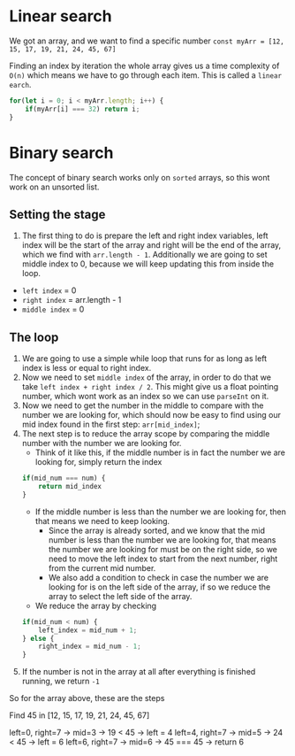 # Linear search
We got an array, and we want to find a specific number `const myArr = [12, 15, 17, 19, 21, 24, 45, 67]`

Finding an index by iteration the whole array gives us a time complexity of `O(n)` which means we have to go through each item. This is called a `linear earch`.

```js
for(let i = 0; i < myArr.length; i++) {
    if(myArr[i] === 32) return i;
}
```

# Binary search
The concept of binary search works only on `sorted` arrays, so this wont work on an unsorted list.

## Setting the stage
1. The first thing to do is prepare the left and right index variables, left index will be the start of the array and right will be the end of the array, which we find with `arr.length - 1`. Additionally we are going to set middle index to 0, because we will keep updating this from inside the loop.
- `left index` = 0
- `right index` = arr.length - 1
- `middle index` = 0

## The loop
1. We are going to use a simple while loop that runs for as long as left index is less or equal to right index.
2. Now we need to set `middle index` of the array, in order to do that we take `left index + right index / 2`. This might give us a float pointing number, which wont work as an index so we can use `parseInt` on it.
3. Now we need to get the number in the middle to compare with the number we are looking for, which should now be easy to find using our mid index found in the first step: `arr[mid_index]`;
4. The next step is to reduce the array scope by comparing the middle number with the number we are looking for.
    - Think of it like this, if the middle number is in fact the number we are looking for, simply return the index
    ```js
    if(mid_num === num) {
        return mid_index
    }
    ```
    - If the middle number is less than the number we are looking for, then that means we need to keep looking.
        - Since the array is already sorted, and we know that the mid number is less than the number we are looking for, that means the number we are looking for must be on the right side, so we need to move the left index to start from the next number, right from the current mid number.
        - We also add a condition to check in case the number we are looking for is on the left side of the array, if so we reduce the array to select the left side of the array.
    - We reduce the array by checking
    ```js
    if(mid_num < num) {
        left_index = mid_num + 1;
    } else {
        right_index = mid_num - 1;
    }
    ```
5. If the number is not in the array at all after everything is finished running, we return `-1`

So for the array above, these are the steps

Find 45 in [12, 15, 17, 19, 21, 24, 45, 67]

left=0, right=7 → mid=3 → 19 < 45 → left = 4
left=4, right=7 → mid=5 → 24 < 45 → left = 6
left=6, right=7 → mid=6 → 45 === 45 → return 6